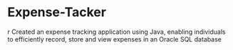 # Expense-Tacker
r Created an expense tracking application using Java, enabling individuals to efficiently record, store and view expenses in an Oracle SQL database

